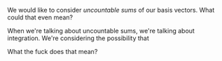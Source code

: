 We would like to consider *uncountable sums* of our basis vectors. What
could that even mean?

When we're talking about uncountable sums, we're talking about
integration. We're considering the possibility that

What the fuck does that mean?
